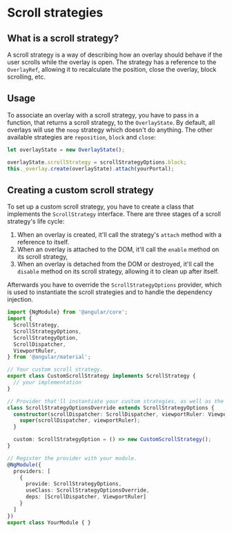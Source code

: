 # Scroll strategies

## What is a scroll strategy?
A scroll strategy is a way of describing how an overlay should behave if the user scrolls
while the overlay is open. The strategy has a reference to the `OverlayRef`, allowing it to
recalculate the position, close the overlay, block scrolling, etc.

## Usage
To associate an overlay with a scroll strategy, you have to pass in a function, that returns a
scroll strategy, to the `OverlayState`. By default, all overlays will use the `noop` strategy which
doesn't do anything. The other available strategies are `reposition`, `block` and `close`:

```ts
let overlayState = new OverlayState();

overlayState.scrollStrategy = scrollStrategyOptions.block;
this._overlay.create(overlayState).attach(yourPortal);
```

## Creating a custom scroll strategy
To set up a custom scroll strategy, you have to create a class that implements the `ScrollStrategy`
interface. There are three stages of a scroll strategy's life cycle:

1. When an overlay is created, it'll call the strategy's `attach` method with a reference to itself.
2. When an overlay is attached to the DOM, it'll call the `enable` method on its scroll strategy,
3. When an overlay is detached from the DOM or destroyed, it'll call the `disable` method on its
scroll strategy, allowing it to clean up after itself.

Afterwards you have to override the `ScrollStrategyOptions` provider, which is used to instantiate
the scroll strategies and to handle the dependency injection.

```ts
import {NgModule} from '@angular/core';
import {
  ScrollStrategy,
  ScrollStrategyOptions,
  ScrollStrategyOption,
  ScrollDispatcher,
  ViewportRuler,
} from '@angular/material';

// Your custom scroll strategy.
export class CustomScrollStrategy implements ScrollStrategy {
  // your implementation
}

// Provider that'll instantiate your custom strategies, as well as the built-in ones from Material.
class ScrollStrategyOptionsOverride extends ScrollStrategyOptions {
  constructor(scrollDispatcher: ScrollDispatcher, viewportRuler: ViewportRuler) {
    super(scrollDispatcher, viewportRuler);
  }

  custom: ScrollStrategyOption = () => new CustomScrollStrategy();
}

// Register the provider with your module.
@NgModule({
  providers: [
    {
      provide: ScrollStrategyOptions,
      useClass: ScrollStrategyOptionsOverride,
      deps: [ScrollDispatcher, ViewportRuler]
    }
  ]
})
export class YourModule { }
```
